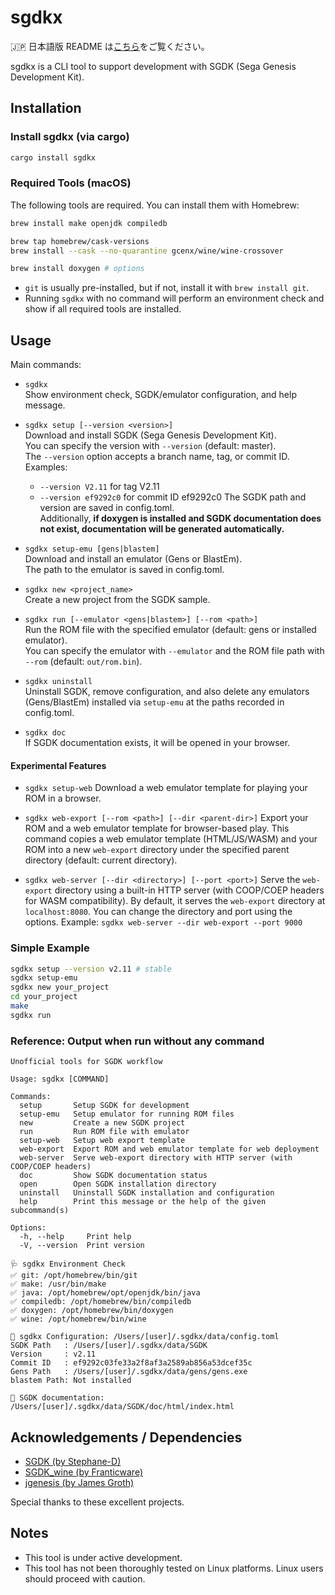 # sgdkx

🇯🇵 日本語版 README は[こちら](./README.ja.md)をご覧ください。

sgdkx is a CLI tool to support development with SGDK (Sega Genesis Development Kit).

## Installation

### Install sgdkx (via cargo)

```sh
cargo install sgdkx
```

### Required Tools (macOS)

The following tools are required. You can install them with Homebrew:

```sh
brew install make openjdk compiledb

brew tap homebrew/cask-versions
brew install --cask --no-quarantine gcenx/wine/wine-crossover

brew install doxygen # options
```

- `git` is usually pre-installed, but if not, install it with `brew install git`.
- Running `sgdkx` with no command will perform an environment check and show if all required tools are installed.

## Usage

Main commands:

- `sgdkx`<br>
  Show environment check, SGDK/emulator configuration, and help message.

- `sgdkx setup [--version <version>]` <br>
  Download and install SGDK (Sega Genesis Development Kit).<br>
  You can specify the version with `--version` (default: master).<br>
  The `--version` option accepts a branch name, tag, or commit ID.<br>
  Examples:<br>
  - `--version V2.11` for tag V2.11
  - `--version ef9292c0` for commit ID ef9292c0
    The SGDK path and version are saved in config.toml.<br>
    Additionally, **if doxygen is installed and SGDK documentation does not exist, documentation will be generated automatically.**

- `sgdkx setup-emu [gens|blastem]`<br>
  Download and install an emulator (Gens or BlastEm).<br>
  The path to the emulator is saved in config.toml.

- `sgdkx new <project_name>`<br>
  Create a new project from the SGDK sample.

- `sgdkx run [--emulator <gens|blastem>] [--rom <path>]`<br>
  Run the ROM file with the specified emulator (default: gens or installed emulator).<br>
  You can specify the emulator with `--emulator` and the ROM file path with `--rom` (default: `out/rom.bin`).

- `sgdkx uninstall`<br>
  Uninstall SGDK, remove configuration, and also delete any emulators (Gens/BlastEm) installed via `setup-emu` at the paths recorded in config.toml.

- `sgdkx doc`<br>
  If SGDK documentation exists, it will be opened in your browser.

#### Experimental Features

- `sgdkx setup-web`
  Download a web emulator template for playing your ROM in a browser.

- `sgdkx web-export [--rom <path>] [--dir <parent-dir>]`
  Export your ROM and a web emulator template for browser-based play.
  This command copies a web emulator template (HTML/JS/WASM) and your ROM into a new `web-export` directory under the specified parent directory (default: current directory).

- `sgdkx web-server [--dir <directory>] [--port <port>]`
  Serve the `web-export` directory using a built-in HTTP server (with COOP/COEP headers for WASM compatibility).
  By default, it serves the `web-export` directory at `localhost:8080`. You can change the directory and port using the options.
  Example: `sgdkx web-server --dir web-export --port 9000`

### Simple Example

```sh
sgdkx setup --version v2.11 # stable
sgdkx setup-emu
sgdkx new your_project
cd your_project
make
sgdkx run
```

### Reference: Output when run without any command

```
Unofficial tools for SGDK workflow

Usage: sgdkx [COMMAND]

Commands:
  setup       Setup SGDK for development
  setup-emu   Setup emulator for running ROM files
  new         Create a new SGDK project
  run         Run ROM file with emulator
  setup-web   Setup web export template
  web-export  Export ROM and web emulator template for web deployment
  web-server  Serve web-export directory with HTTP server (with COOP/COEP headers)
  doc         Show SGDK documentation status
  open        Open SGDK installation directory
  uninstall   Uninstall SGDK installation and configuration
  help        Print this message or the help of the given subcommand(s)

Options:
  -h, --help     Print help
  -V, --version  Print version

🩺 sgdkx Environment Check
✅ git: /opt/homebrew/bin/git
✅ make: /usr/bin/make
✅ java: /opt/homebrew/opt/openjdk/bin/java
✅ compiledb: /opt/homebrew/bin/compiledb
✅ doxygen: /opt/homebrew/bin/doxygen
✅ wine: /opt/homebrew/bin/wine

📝 sgdkx Configuration: /Users/[user]/.sgdkx/data/config.toml
SGDK Path   : /Users/[user]/.sgdkx/data/SGDK
Version     : v2.11
Commit ID   : ef9292c03fe33a2f8af3a2589ab856a53dcef35c
Gens Path   : /Users/[user]/.sgdkx/data/gens/gens.exe
blastem Path: Not installed

📄 SGDK documentation: /Users/[user]/.sgdkx/data/SGDK/doc/html/index.html
```

## Acknowledgements / Dependencies

- [SGDK (by Stephane-D)](https://github.com/Stephane-D/SGDK)
- [SGDK_wine (by Franticware)](https://github.com/Franticware/SGDK_wine)
- [jgenesis (by James Groth)](https://github.com/jsgroth/jgenesis)

Special thanks to these excellent projects.

## Notes

- This tool is under active development.
- This tool has not been thoroughly tested on Linux platforms. Linux users should proceed with caution.
